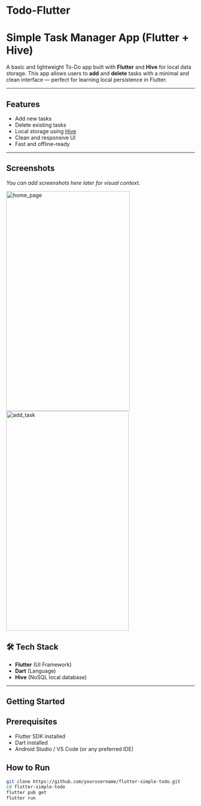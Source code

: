 # Todo-Flutter

# Simple Task Manager App (Flutter + Hive)

A basic and lightweight To-Do app built with **Flutter** and **Hive** for local data storage. This app allows users to **add** and **delete** tasks with a minimal and clean interface — perfect for learning local persistence in Flutter.

---

## Features

-  Add new tasks
-  Delete existing tasks
-  Local storage using [Hive](https://pub.dev/packages/hive)
-  Clean and responsive UI
-  Fast and offline-ready

---

## Screenshots

<!-- Add your screenshots in an `assets/screenshots/` folder and link them like this: -->


_You can add screenshots here later for visual context._


<img width="330" height="588" alt="home_page" src="https://github.com/user-attachments/assets/d00eec9d-eff8-43ab-990f-b46831dd50c9" />

<img width="327" height="588" alt="add_task" src="https://github.com/user-attachments/assets/f9094652-aa54-47a8-9dfc-0eab205ced3a" />

## 🛠️ Tech Stack

- **Flutter** (UI Framework)
- **Dart** (Language)
- **Hive** (NoSQL local database)

---

## Getting Started

## Prerequisites

- Flutter SDK installed
- Dart installed
- Android Studio / VS Code (or any preferred IDE)

## How to Run

```bash
git clone https://github.com/yourusername/flutter-simple-todo.git
cd flutter-simple-todo
flutter pub get
flutter run
